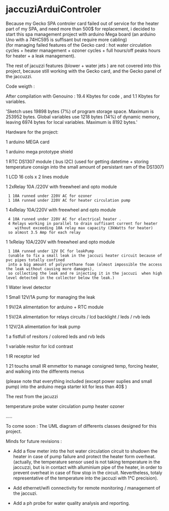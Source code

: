 # jaccuziArduiControler
Because my Gecko SPA controler card failed out of service for the heater part of my SPA, and need more than 500$ for replacement, 
i decided to start this spa management project with arduino Mega board (an arduino Uno with a 74HC595 is suffisant but require more cabling)  
(for managing failed features of the Gecko card : hot water circulation cycles + heater management + ozoner cycles + full hours/off peaks hours for heater + a leak management).

The rest of jacuzzi features (blower + water jets ) are not covered into this project, because still working with the Gecko card, and the Gecko panel of the jaccuzzi.

Code weigth :

After compilation with Genouino : 19.4 Kbytes for code , and 1.1 Kbytes for variables.

'Sketch uses 19898 bytes (7%) of program storage space. Maximum is 253952 bytes.
Global variables use 1218 bytes (14%) of dynamic memory, leaving 6974 bytes for local variables. Maximum is 8192 bytes.'

Hardware for the project:

1 arduino MEGA card

1 arduino mega prototype shield

1 RTC DS1307 module ( bus I2C) 
    (used for getting datetime +
    storing temperature consign into the small amount of persistant ram of the DS1307)

1 LCD  16 cols x 2 lines module

1 2xRelay 10A /220V with freewheel and opto module

     1 10A runned under 220V AC for ozoner
     1 10A runned under 220V AC for heater circulation pump

1 4xRelay 10A/220V  with freewheel and opto module

     4 10A runned under 220V AC for electrical heater . 
     4 Relays working in parallel to drain suffisant current for heater 
        without exceeding 10A relay max capacity (3kWatts for heater)
     so almost 3.5 Amp for each relay

1 1xRelay 10A/220V with freewheel and opto module

     1 10A runned under 12V DC for leakPump 
     (unable to fix a small leak in the jaccuzi heater circuit because of pvc pipes totally confined 
     into a big amount of polyurethane foam (almost impossible the access the leak without causing more damages), 
     so collecting the leak and re injecting it in the jaccuzi  when high level detected in the collector below the leak.)
     
1 Water level detector

1 Small 12V/1A pump for managing the leak

1 9V/2A alimentation for arduino + RTC module

1 5V/2A alimentation for relays circuits / lcd backlight / leds / rvb leds

1 12V/2A alimentation for leak pump

1 a fistfull of resitors / colored leds  and rvb leds

1 variable resitor for lcd contrast

1 IR receptor led

1 21 touchs small IR emmettor to manage consigned temp, forcing heater, and walking into the differents menus 

(please note that everything included (except power suplies and small pump) into the arduino mega starter kit for less than 40$ )

The rest from the jacuzzi
   
   temperature probe
   water circulation pump
   heater 
   ozoner
   
   .....
   
   
   
   To come soon :
   The UML diagram of differents classes designed for this project.
   
   
   Minds for future revisions :
   * Add a flow meter into the hot water circulation circuit to shudown the heater in case of pump failure and protect the heater form  overheat.
   (actually, the temperature sensor used is not taking temperature in the jaccuzzi, but is in contact with alluminium pipe of 
   the heater, in order to prevent overheat in case of flow stop in the circuit. 
   Nevertheless, totaly representative of the temperature into the jaccuzi with 1°C  precision).
   
   * Add ethernet/wifi connectivity for remote monitoring / management of the jaccuzi. 
   
   * Add a ph probe for water quality analysis and reporting.
